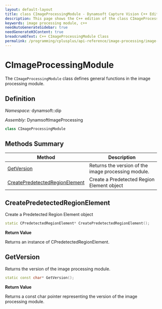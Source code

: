 ```yaml
---
layout: default-layout
title: class CImageProcessingModule - Dynamsoft Capture Vision C++ Edition API Reference
description: This page shows the C++ edition of the class CImageProcessingModule in Dynamsoft Utility Module.
keywords: image processing module, c++
needAutoGenerateSidebar: true
needGenerateH3Content: true
breadcrumbText: C++ CImageProcessingModule Class
permalink: /programming/cplusplus/api-reference/image-processing/image-processing-module.html
---
```


# CImageProcessingModule

The `CImageProcessingModule` class defines general functions in the image processing module.

## Definition

*Namespace:* dynamsoft::dip

*Assembly:* DynamsoftImageProcessing

```cpp
class CImageProcessingModule 
```

## Methods Summary

| Method                                                    | Description                                        |
| --------------------------------------------------------- | -------------------------------------------------- |
| [GetVersion](#getversion)                                     | Returns the version of the image processing module. |
| [CreatePredetectedRegionElement](#createpredetectedregionelement) | Create a Predetected Region Element object |

## CreatePredetectedRegionElement

Create a Predetected Region Element object

```cpp
static CPredetectedRegionElement* CreatePredetectedRegionElement();
```

**Return Value**

Returns an instance of CPredetectedRegionElement.

## GetVersion

Returns the version of the image processing module.

```cpp
static const char* GetVersion();
```

**Return Value**

Returns a const char pointer representing the version of the image processing module.
